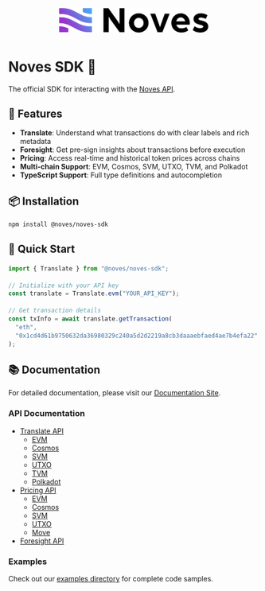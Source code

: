 <p align="center" style="padding: 10px 0;">
  <img src="https://raw.githubusercontent.com/Noves-Inc/noves-sdk/refs/heads/main/assets/noves-logo.png" width="300" alt="Noves Logo" />
</p>

# Noves SDK 🚀

The official SDK for interacting with the [Noves API](https://docs.noves.fi/reference/api-overview).

## 🌟 Features

- **Translate**: Understand what transactions do with clear labels and rich metadata
- **Foresight**: Get pre-sign insights about transactions before execution
- **Pricing**: Access real-time and historical token prices across chains
- **Multi-chain Support**: EVM, Cosmos, SVM, UTXO, TVM, and Polkadot
- **TypeScript Support**: Full type definitions and autocompletion

## 📦 Installation

```bash
npm install @noves/noves-sdk
```

## 🚀 Quick Start

```typescript
import { Translate } from "@noves/noves-sdk";

// Initialize with your API key
const translate = Translate.evm("YOUR_API_KEY");

// Get transaction details
const txInfo = await translate.getTransaction(
  "eth",
  "0x1cd4d61b9750632da36980329c240a5d2d2219a8cb3daaaebfaed4ae7b4efa22"
);
```

## 📚 Documentation

For detailed documentation, please visit our [Documentation Site](https://docs.noves.fi).

### API Documentation

- [Translate API](docs/api/translate/README.md)
  - [EVM](docs/api/translate/evm.md)
  - [Cosmos](docs/api/translate/cosmos.md)
  - [SVM](docs/api/translate/svm.md)
  - [UTXO](docs/api/translate/utxo.md)
  - [TVM](docs/api/translate/tvm.md)
  - [Polkadot](docs/api/translate/polkadot.md)
- [Pricing API](docs/api/pricing/README.md)
  - [EVM](docs/api/pricing/evm.md)
  - [Cosmos](docs/api/pricing/cosmos.md)
  - [SVM](docs/api/pricing/svm.md)
  - [UTXO](docs/api/pricing/utxo.md)
  - [Move](docs/api/pricing/move.md)
- [Foresight API](docs/api/foresight/README.md)

### Examples

Check out our [examples directory](docs/examples/) for complete code samples.